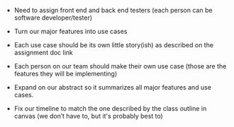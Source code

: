 - Need to assign front end and back end testers (each person can be software developer/tester)

- Turn our major features into use cases
- Each use case should be its own little story(ish) as described on the assignment doc link
- Each person on our team should make their own use case (those are the features they will be implementing)

- Expand on our abstract so it summarizes all major features and use cases. 

- Fix our timeline to match the one described by the class outline in canvas (we don’t have to, but it's probably best to) 

